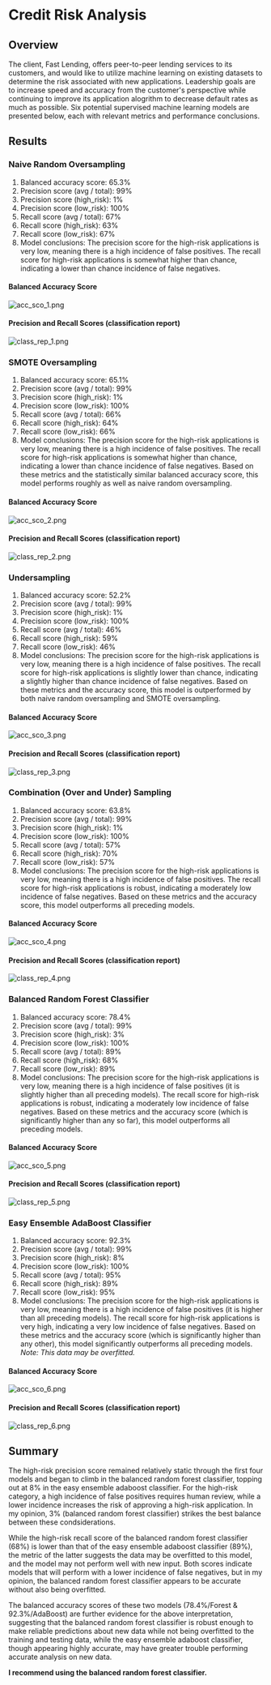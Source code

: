 # Credit Risk Analysis

## Overview
The client, Fast Lending, offers peer-to-peer lending services to its customers, and would like to utilize machine learning on existing datasets to determine the risk associated with new applications.  Leadership goals are to increase speed and accuracy from the customer's perspective while continuing to improve its application alogrithm to decrease default rates as much as possible.  Six potential supervised machine learning models are presented below, each with relevant metrics and performance conclusions.

## Results

### Naive Random Oversampling
1. Balanced accuracy score: 65.3%
2. Precision score (avg / total): 99%
3. Precision score (high_risk): 1%
4. Precision score (low_risk): 100%
5. Recall score (avg / total): 67%
6. Recall score (high_risk): 63%
7. Recall score (low_risk): 67%
8. Model conclusions: The precision score for the high-risk applications is very low, meaning there is a high incidence of false positives.  The recall score for high-risk applications is somewhat higher than chance, indicating a lower than chance incidence of false negatives.
#### Balanced Accuracy Score
![acc_sco_1.png](https://github.com/crkaide/Credit_Risk_Analysis/blob/main/Images/acc_sco_1.png?raw=true)
#### Precision and Recall Scores (classification report)
![class_rep_1.png](https://github.com/crkaide/Credit_Risk_Analysis/blob/main/Images/class_rep_1.png?raw=true)


### SMOTE Oversampling
1. Balanced accuracy score: 65.1%
2. Precision score (avg / total): 99%
3. Precision score (high_risk): 1%
4. Precision score (low_risk): 100%
5. Recall score (avg / total): 66%
6. Recall score (high_risk): 64%
7. Recall score (low_risk): 66%
8. Model conclusions: The precision score for the high-risk applications is very low, meaning there is a high incidence of false positives.  The recall score for high-risk applications is somewhat higher than chance, indicating a lower than chance incidence of false negatives.  Based on these metrics and the statistically similar balanced accuracy score, this model performs roughly as well as naive random oversampling.
#### Balanced Accuracy Score
![acc_sco_2.png](https://github.com/crkaide/Credit_Risk_Analysis/blob/main/Images/acc_sco_2.png?raw=true)
#### Precision and Recall Scores (classification report)
![class_rep_2.png](https://github.com/crkaide/Credit_Risk_Analysis/blob/main/Images/class_rep_2.png?raw=true)


### Undersampling
1. Balanced accuracy score: 52.2%
2. Precision score (avg / total): 99%
3. Precision score (high_risk): 1%
4. Precision score (low_risk): 100%
5. Recall score (avg / total): 46%
6. Recall score (high_risk): 59%
7. Recall score (low_risk): 46%
8. Model conclusions: The precision score for the high-risk applications is very low, meaning there is a high incidence of false positives.  The recall score for high-risk applications is slightly lower than chance, indicating a slightly higher than chance incidence of false negatives.  Based on these metrics and the accuracy score, this model is outperformed by both naive random oversampling and SMOTE oversampling.
#### Balanced Accuracy Score
![acc_sco_3.png](https://github.com/crkaide/Credit_Risk_Analysis/blob/main/Images/acc_sco_3.png?raw=true)
#### Precision and Recall Scores (classification report)
![class_rep_3.png](https://github.com/crkaide/Credit_Risk_Analysis/blob/main/Images/class_rep_3.png?raw=true)


### Combination (Over and Under) Sampling
1. Balanced accuracy score: 63.8%
2. Precision score (avg / total): 99%
3. Precision score (high_risk): 1%
4. Precision score (low_risk): 100%
5. Recall score (avg / total): 57%
6. Recall score (high_risk): 70%
7. Recall score (low_risk): 57%
8. Model conclusions: The precision score for the high-risk applications is very low, meaning there is a high incidence of false positives.  The recall score for high-risk applications is robust, indicating a moderately low incidence of false negatives.  Based on these metrics and the accuracy score, this model outperforms all preceding models.
#### Balanced Accuracy Score
![acc_sco_4.png](https://github.com/crkaide/Credit_Risk_Analysis/blob/main/Images/acc_sco_4.png?raw=true)
#### Precision and Recall Scores (classification report)
![class_rep_4.png](https://github.com/crkaide/Credit_Risk_Analysis/blob/main/Images/class_rep_4.png?raw=true)


### Balanced Random Forest Classifier
1. Balanced accuracy score: 78.4%
2. Precision score (avg / total): 99%
3. Precision score (high_risk): 3%
4. Precision score (low_risk): 100%
5. Recall score (avg / total): 89%
6. Recall score (high_risk): 68%
7. Recall score (low_risk): 89%
8. Model conclusions: The precision score for the high-risk applications is very low, meaning there is a high incidence of false positives (it is slightly higher than all preceding models).  The recall score for high-risk applications is robust, indicating a moderately low incidence of false negatives.  Based on these metrics and the accuracy score (which is significantly higher than any so far), this model outperforms all preceding models.
#### Balanced Accuracy Score
![acc_sco_5.png](https://github.com/crkaide/Credit_Risk_Analysis/blob/main/Images/acc_sco_5.png?raw=true)
#### Precision and Recall Scores (classification report)
![class_rep_5.png](https://github.com/crkaide/Credit_Risk_Analysis/blob/main/Images/class_rep_5.png?raw=true)


### Easy Ensemble AdaBoost Classifier
1. Balanced accuracy score: 92.3%
2. Precision score (avg / total): 99%
3. Precision score (high_risk): 8%
4. Precision score (low_risk): 100%
5. Recall score (avg / total): 95%
6. Recall score (high_risk): 89%
7. Recall score (low_risk): 95%
8. Model conclusions: The precision score for the high-risk applications is very low, meaning there is a high incidence of false positives (it is higher than all preceding models).  The recall score for high-risk applications is very high, indicating a very low incidence of false negatives.  Based on these metrics and the accuracy score (which is significantly higher than any other), this model significantly outperforms all preceding models.  *Note:  This data may be overfitted.*
#### Balanced Accuracy Score
![acc_sco_6.png](https://github.com/crkaide/Credit_Risk_Analysis/blob/main/Images/acc_sco_6.png?raw=true)
#### Precision and Recall Scores (classification report)
![class_rep_6.png](https://github.com/crkaide/Credit_Risk_Analysis/blob/main/Images/class_rep_6.png?raw=true)


## Summary
The high-risk precision score remained relatively static through the first four models and began to climb in the balanced random forest classifier, topping out at 8% in the easy ensemble adaboost classifier.  For the high-risk category, a high incidence of false positives requires human review, while a lower incidence increases the risk of approving a high-risk application.  In my opinion, 3% (balanced random forest classifier) strikes the best balance between these condsiderations.

While the high-risk recall score of the balanced random forest classifier (68%) is lower than that of the easy ensemble adaboost classifier (89%), the metric of the latter suggests the data may be overfitted to this model, and the model may not perform well with new input.  Both scores indicate models that will perform with a lower incidence of false negatives, but in my opinion, the balanced random forest classifier appears to be accurate without also being overfitted.

The balanced accuracy scores of these two models (78.4%/Forest & 92.3%/AdaBoost) are further evidence for the above interpretation, suggesting that the balanced random forest classifier is robust enough to make reliable predictions about new data while not being overfitted to the training and testing data, while the easy ensemble adaboost classifier, though appearing highly accurate, may have greater trouble performing accurate analysis on new data.

**I recommend using the balanced random forest classifier.**
